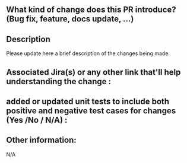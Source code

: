 ## What kind of change does this PR introduce? (Bug fix, feature, docs update, ...)
> 

## Description
Please update here a brief description of the changes being made.



## Associated Jira(s) or any other link that'll help understanding the change :

> 


## added or updated unit tests to include both positive and negative test cases for changes (Yes /No / N/A) :
> 



## Other information:
N/A